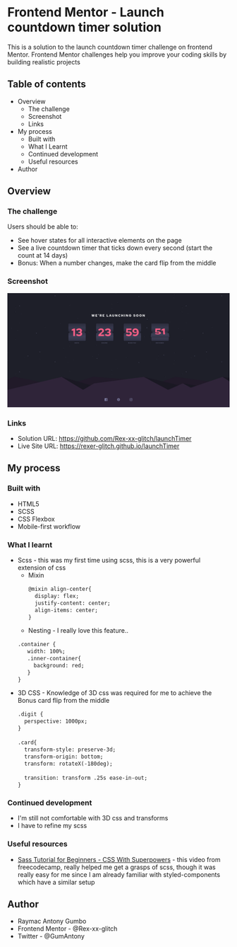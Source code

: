 # Frontend Mentor - Launch countdown timer solution
This is a solution to the launch countdown timer challenge on frontend Mentor. Frontend Mentor challenges help you improve your coding skills by building realistic projects

## Table of contents
- Overview
  - The challenge
  - Screenshot
  - Links
- My process
  - Built with
  - What I Learnt
  - Continued development
  - Useful resources
- Author


## Overview

### The challenge

Users should be able to:
  - See hover states for all interactive elements on the page
  - See a live countdown timer that ticks down every second (start the count at 14 days)
  - Bonus: When a number changes, make the card flip from the middle

### Screenshot
![Solution screenshot](https://github.com/Rex-xx-glitch/launchTimer/blob/main/solution.png?raw=true)

### Links
- Solution URL: https://github.com/Rex-xx-glitch/launchTimer
- Live Site URL: https://rexer-glitch.github.io/launchTimer

## My process
### Built with
  - HTML5 
  - SCSS
  - CSS Flexbox
  - Mobile-first workflow

### What I learnt

- Scss - this was my first time using scss, this is a very powerful extension of css
  - Mixin
    ```
    @mixin align-center{
      display: flex;
      justify-content: center;
      align-items: center;
    }
    ```
  - Nesting - I really love this feature..
   ```
   .container {
      width: 100%;
      .inner-container{
        background: red;
      }
   }
   ```
- 3D CSS - Knowledge of 3D css was required for me to achieve the Bonus card flip from the middle
  ```
  .digit {
    perspective: 1000px;
  }
  
  .card{
    transform-style: preserve-3d;
    transform-origin: bottom;
    transform: rotateX(-180deg);
    
    transition: transform .25s ease-in-out;
  }
   ```
### Continued development
- I'm still not comfortable with 3D css and transforms
- I have to refine my scss

### Useful resources
- [Sass Tutorial for Beginners - CSS With Superpowers](https://www.youtube.com/watch?v=_a5j7KoflTs) - this video from freecodecamp, really helped me get a grasps of scss, though it was really easy for me since I am already familiar with styled-components which have a similar setup

## Author
  - Raymac Antony Gumbo
  - Frontend Mentor - @Rex-xx-glitch
  - Twitter - @GumAntony
